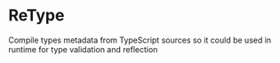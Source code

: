 # ReType
Compile types metadata from TypeScript sources so it could be used in runtime for type validation and reflection
